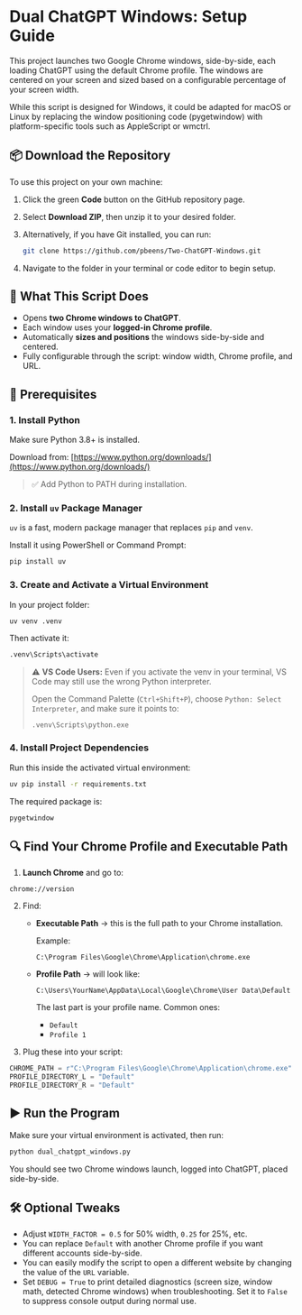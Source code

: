 # Dual ChatGPT Windows: Setup Guide

This project launches two Google Chrome windows, side-by-side, each loading ChatGPT using the default Chrome profile. The windows are centered on your screen and sized based on a configurable percentage of your screen width.

While this script is designed for Windows, it could be adapted for macOS or Linux by replacing the window positioning code (pygetwindow) with platform-specific tools such as AppleScript or wmctrl.

## 📦 Download the Repository

To use this project on your own machine:

1. Click the green **Code** button on the GitHub repository page.
2. Select **Download ZIP**, then unzip it to your desired folder.
3. Alternatively, if you have Git installed, you can run:

   ```bash
   git clone https://github.com/pbeens/Two-ChatGPT-Windows.git
   ```
4. Navigate to the folder in your terminal or code editor to begin setup.

## 🚀 What This Script Does

* Opens **two Chrome windows to ChatGPT**.
* Each window uses your **logged-in Chrome profile**.
* Automatically **sizes and positions** the windows side-by-side and centered.
* Fully configurable through the script: window width, Chrome profile, and URL.

## 🧱 Prerequisites

### 1. **Install Python**

Make sure Python 3.8+ is installed.

Download from:
[https://www.python.org/downloads/](https://www.python.org/downloads/)

> ✅ Add Python to PATH during installation.

### 2. **Install `uv` Package Manager**

`uv` is a fast, modern package manager that replaces `pip` and `venv`.

Install it using PowerShell or Command Prompt:

```bash
pip install uv
```

### 3. **Create and Activate a Virtual Environment**

In your project folder:

```bash
uv venv .venv
```

Then activate it:

```bash
.venv\Scripts\activate
```

> ⚠️ **VS Code Users:** Even if you activate the venv in your terminal, VS Code may still use the wrong Python interpreter.
>
> Open the Command Palette (`Ctrl+Shift+P`), choose `Python: Select Interpreter`, and make sure it points to:
>
> ```
> .venv\Scripts\python.exe
> ```

### 4. **Install Project Dependencies**

Run this inside the activated virtual environment:

```bash
uv pip install -r requirements.txt
```

The required package is:

```text
pygetwindow
```

## 🔍 Find Your Chrome Profile and Executable Path

1. **Launch Chrome** and go to:

```
chrome://version
```

2. Find:

   * **Executable Path** → this is the full path to your Chrome installation.

     Example:

     ```
     C:\Program Files\Google\Chrome\Application\chrome.exe
     ```

   * **Profile Path** → will look like:

     ```
     C:\Users\YourName\AppData\Local\Google\Chrome\User Data\Default
     ```

     The last part is your profile name. Common ones:

     * `Default`
     * `Profile 1`

3. Plug these into your script:

```python
CHROME_PATH = r"C:\Program Files\Google\Chrome\Application\chrome.exe"
PROFILE_DIRECTORY_L = "Default"
PROFILE_DIRECTORY_R = "Default"
```

## ▶️ Run the Program

Make sure your virtual environment is activated, then run:

```bash
python dual_chatgpt_windows.py
```

You should see two Chrome windows launch, logged into ChatGPT, placed side-by-side.

## 🛠 Optional Tweaks

* Adjust `WIDTH_FACTOR = 0.5` for 50% width, `0.25` for 25%, etc.
* You can replace `Default` with another Chrome profile if you want different accounts side-by-side.
* You can easily modify the script to open a different website by changing the value of the `URL` variable.
* Set `DEBUG = True` to print detailed diagnostics (screen size, window math, detected Chrome windows) when troubleshooting. Set it to `False` to suppress console output during normal use.
